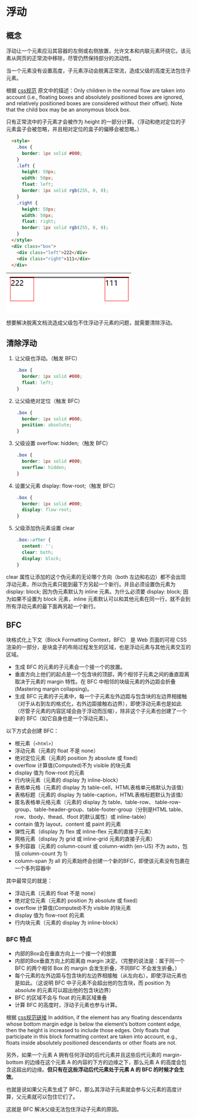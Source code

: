 # 浮动

## 概念

浮动让一个元素应沿其容器的左侧或右侧放置，允许文本和内联元素环绕它。该元素从网页的正常流中移除，尽管仍然保持部分的流动性。

当一个元素没有设置高度，子元素浮动会脱离正常流，造成父级的高度无法包住子元素。

根据 [css规范](https://drafts.csswg.org/css2/#normal-block) 原文中的描述：Only children in the normal flow are taken into account (i.e., floating boxes and absolutely positioned boxes are ignored, and relatively positioned boxes are considered without their offset). Note that the child box may be an anonymous block box.

只有正常流中的子元素才会被作为 height 的一部分计算。（浮动和绝对定位的子元素盒子会被忽略，并且相对定位的盒子的偏移会被忽略。）

```html
  <style>
    .box {
      border: 1px solid #000;
    }
    .left {
      height: 50px;
      width: 50px;
      float: left;
      border: 1px solid rgb(255, 0, 0);
    }
    .right {
      height: 50px;
      width: 50px;
      float: right;
      border: 1px solid rgb(255, 0, 0);
    }
  </style>
  <div class="box">
    <div class="left">222</div>
    <div class="right">111</div>
  </div>
```

![float](../img/float1.png)

想要解决脱离文档流造成父级包不住浮动子元素的问题，就需要清除浮动。

## 清除浮动

1. 让父级也浮动。（触发 BFC）

```css
    .box {
      border: 1px solid #000;
      float: left;
    }
```

2. 让父级绝对定位（触发 BFC）

```css
    .box {
      border: 1px solid #000;
      position: absolute;
    }
```

3. 父级设置 overflow: hidden;（触发 BFC）

```css
    .box {
      border: 1px solid #000;
      overflow: hidden;
    }
```

4. 设置父元素 display: flow-root;（触发 BFC）

```css
    .box {
      border: 1px solid #000;
      display: flow-root;
    }
```

5. 父级添加伪元素设置 clear

```css
    .box::after {
      content: '';
      clear: both;
      display: block;
    }
```

clear 属性让添加的这个伪元素的无论哪个方向（both 左边和右边）都不会出现浮动元素，所以伪元素只能到最下方另起一个新行。并且必须设置伪元素为 display: block; 因为伪元素默认为 inline 元素。为什么必须要 display: block; 因为如果不设置为 block 元素，inline 元素默认可以和其他元素在同一行，就不会到所有浮动元素的最下面再另起一个新行。

## BFC

块格式化上下文（Block Formatting Context，BFC） 是 Web 页面的可视 CSS 渲染的一部分，是块盒子的布局过程发生的区域，也是浮动元素与其他元素交互的区域。

* 生成 BFC 的元素的子元素会一个接一个的放置。
* 垂直方向上他们的起点是一个包含块的顶部，两个相邻子元素之间的垂直距离取决于元素的 margin 特性。在 BFC 中相邻的块级元素的外边距会折叠 (Mastering margin collapsing)。
* 生成 BFC 元素的子元素中，每一个子元素左外边距与包含块的左边界相接触（对于从右到左的格式化，右外边距接触右边界），即使浮动元素也是如此（尽管子元素的内容区域会由于浮动而压缩），除非这个子元素也创建了一个新的 BFC（如它自身也是一个浮动元素）。

以下方式会创建 BFC：

* 根元素（`<html>`）
* 浮动元素（元素的 float 不是 none）
* 绝对定位元素（元素的 position 为 absolute 或 fixed）
* overflow 计算值(Computed)不为 visible 的块元素
* display 值为 flow-root 的元素
* 行内块元素（元素的 display 为 inline-block）
* 表格单元格（元素的 display 为 table-cell，HTML表格单元格默认为该值）
* 表格标题（元素的 display 为 table-caption，HTML表格标题默认为该值）
* 匿名表格单元格元素（元素的 display 为 table、table-row、 table-row-group、table-header-group、table-footer-group（分别是HTML table、row、tbody、thead、tfoot 的默认属性）或 inline-table）
* contain 值为 layout、content 或 paint 的元素
* 弹性元素（display 为 flex 或 inline-flex 元素的直接子元素）
* 网格元素（display 为 grid 或 inline-grid 元素的直接子元素）
* 多列容器（元素的 column-count 或 column-width (en-US) 不为 auto，包括 column-count 为 1）
* column-span 为 all 的元素始终会创建一个新的BFC，即使该元素没有包裹在一个多列容器中

其中最常见的就是：

* 浮动元素（元素的 float 不是 none）
* 绝对定位元素（元素的 position 为 absolute 或 fixed）
* overflow 计算值(Computed)不为 visible 的块元素
* display 值为 flow-root 的元素
* 行内块元素（元素的 display 为 inline-block）

### BFC 特点

* 内部的Box会在垂直方向上一个接一个的放置
* 内部的Box垂直方向上的距离由 margin 决定。（完整的说法是：属于同一个 BFC 的两个相邻 Box 的 margin 会发生折叠，不同BFC 不会发生折叠。）
* 每个元素的左外边距与包含块的左边界相接触（从左向右），即使浮动元素也是如此。（这说明 BFC 中子元素不会超出他的包含块，而 position 为 absolute 的元素可以超出他的包含块边界）
* BFC 的区域不会与 float 的元素区域重叠
* 计算 BFC 的高度时，浮动子元素也参与计算。


根据 [css规范链接](https://drafts.csswg.org/css2/#root-height) In addition, if the element has any floating descendants whose bottom margin edge is below the element’s bottom content edge, then the height is increased to include those edges. Only floats that participate in this block formatting context are taken into account, e.g., floats inside absolutely positioned descendants or other floats are not.

另外，如果一个元素 A 拥有任何浮动的后代元素并且这些后代元素的 margin-bottom 的边缘在这个元素 A 的内容的下方的边缘之下，那么元素 A 的高度会包含这超出的边缘。**但只有在这些浮动后代元素处于元素 A 的 BFC 的时候才会生效**。

也就是说如果父元素生成了 BFC，那么其浮动子元素就会参与父元素的高度计算，父元素就可以包住它们了。

这就是 BFC 解决父级无法包住浮动子元素的原因。